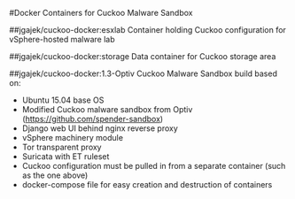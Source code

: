 #Docker Containers for Cuckoo Malware Sandbox

##jgajek/cuckoo-docker:esxlab
Container holding Cuckoo configuration for vSphere-hosted malware lab

##jgajek/cuckoo-docker:storage
Data container for Cuckoo storage area

##jgajek/cuckoo-docker:1.3-Optiv
Cuckoo Malware Sandbox build based on:
- Ubuntu 15.04 base OS
- Modified Cuckoo malware sandbox from Optiv (https://github.com/spender-sandbox)
- Django web UI behind nginx reverse proxy
- vSphere machinery module
- Tor transparent proxy
- Suricata with ET ruleset
- Cuckoo configuration must be pulled in from a separate container (such as the one above)
- docker-compose file for easy creation and destruction of containers
